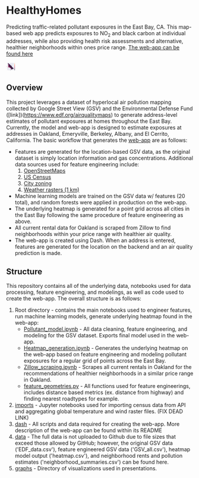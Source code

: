 # HealthyHomes
Predicting traffic-related pollutant exposures in the East Bay, CA. This map-based web app predicts exposures to NO<sub>2</sub> and black carbon at individual addresses, while also providing health risk assessments and alternative, healthier neighborhoods within ones price range. [The web-app can be found here](http://healthyhomes.site/)

<img src="graphs/NO2_heatmap.png" height="24">

## Overview
This project leverages a dataset of hyperlocal air pollution mapping collected by Google Street View (GSV) and the Environmental Defense Fund ([link])(https://www.edf.org/airqualitymaps) to generate address-level estimates of pollutant exposures at homes throughout the East Bay. Currently, the model and web-app is designed to estimate exposures at addresses in Oakland, Emeryville, Berkeley, Albany, and El Cerrito, California. The basic workflow that generates the [web-app](http://healthyhomes.site/) are as follows:
* Features are generated for the location-based GSV data, as the original dataset is simply location information and gas concentrations. Additional data sources used for feature engineering include:
	1. [OpenStreetMaps](https://www.openstreetmap.org/)
	2. [US Census](https://factfinder.census.gov/faces/nav/jsf/pages/index.xhtml)
	3. [City zoning](http://opendata.mtc.ca.gov/)
	4. [Weather rasters (1 km)](http://worldclim.org/version2)
* Machine learning models are trained on the GSV data w/ features (20 total), and random forests were applied in production on the web-app.
* The underlying heatmap is generated for a point grid across all cities in the East Bay following the same procedure of feature engineering as above.
* All current rental data for Oakland is scraped from Zillow to find neighborhoods within your price range with healthier air quality.
* The web-app is created using Dash. When an address is entered, features are generated for the location on the backend and an air quality prediction is made. 

## Structure
This repository contains all of the underlying data, notebooks used for data processing, feature engineering, and modelings, as well as code used to create the web-app. The overall structure is as follows:
1. Root directory - contains the main notebooks used to engineer features, run machine learning models, generate underlying heatmap found in the web-app:
	* [Pollutant_model.ipynb](Pollutant_model.ipynb) - All data cleaning, feature engineering, and modeling for the GSV dataset. Exports final model used in the web-app.
	* [Heatmap_generation.ipynb](Heatmap_generation.ipynb) - Generates the underlying heatmap on the web-app based on feature engineering and modeling pollutant exposures for a regular grid of points across the East Bay.
	* [Zillow_scraping.ipynb](Zillow_scraping.ipynb) - Scrapes all current rentals in Oakland for the recommendations of healthier neighborhoods in a similar price range in Oakland.
	* [feature_geometries.py](feature_geometries.py) - All functions used for feature engineerings, includes distance based metrics (ex. distance from highway) and finding nearest roadtypes for example.
2. [imports](https://github.com/samdchamberlain/HealthyHomes_Insight/tree/master/Import%20notebooks) - Jupyter notebooks used for importing census data from API and aggregating global temperature and wind raster files. (FIX DEAD LINK)
3.  [dash](dash) - All scripts and data required for creating the web-app. More description of the web-app can be found within its README
4. [data](https://github.com/samdchamberlain/HealthyHomes_Insight/tree/master/data) - The full data is not uploaded to Github due to file sizes that exceed those allowed by GitHub; however, the original GSV data ('EDF_data.csv'), feature engineered GSV data ('GSV_all.csv'), heatmap model output ('heatmap.csv'), and neighborhood rents and pollution estimates ('neighborhood_summaries.csv') can be found here.
5. [graphs](https://github.com/samdchamberlain/HealthyHomes_Insight/tree/master/graphs) - Directory of visualizations used in presentations.
